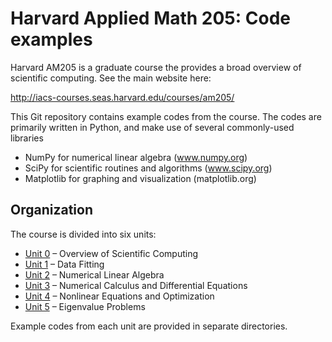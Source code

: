 # Harvard Applied Math 205: Code examples
Harvard AM205 is a graduate course the provides a broad overview of scientific
computing. See the main website here:

http://iacs-courses.seas.harvard.edu/courses/am205/

This Git repository contains example codes from the course. The codes are
primarily written in Python, and make use of several commonly-used libraries

- NumPy for numerical linear algebra (www.numpy.org)
- SciPy for scientific routines and algorithms (www.scipy.org)
- Matplotlib for graphing and visualization (matplotlib.org)

## Organization
The course is divided into six units:

- [Unit 0](0_overview) – Overview of Scientific Computing
- [Unit 1](1_data_fitting) – Data Fitting
- [Unit 2](2_num_lin_alg) – Numerical Linear Algebra
- [Unit 3](3_num_calculus) – Numerical Calculus and Differential Equations
- [Unit 4](4_optimization) – Nonlinear Equations and Optimization
- [Unit 5](5_eig_problems) – Eigenvalue Problems

Example codes from each unit are provided in separate directories.
